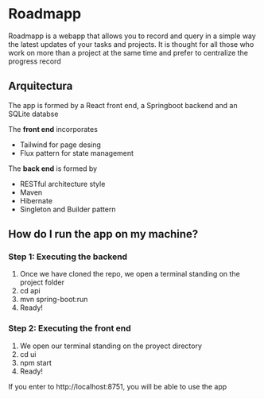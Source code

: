 # Roadmapp
Roadmapp is a webapp that allows you to record and query in a simple way the latest updates of your tasks and projects. It is thought for all those who work on more than a project at the same time and prefer to centralize the progress record

## Arquitectura
The app is formed by a React front end, a Springboot backend and an SQLite databse

The **front end** incorporates
* Tailwind for page desing
* Flux pattern for state management

The **back end** is formed by
* RESTful architecture style
* Maven
* Hibernate
* Singleton and Builder pattern

## How do I run the app on my machine?

### Step 1: Executing the backend

1. Once we have cloned the repo, we open a terminal standing on the project folder
2. cd api
3. mvn spring-boot:run
4. Ready!

### Step 2: Executing the front end
1. We open our terminal standing on the proyect directory
2. cd ui
3. npm start
4. Ready!

If you enter to http://localhost:8751, you will be able to use the app
